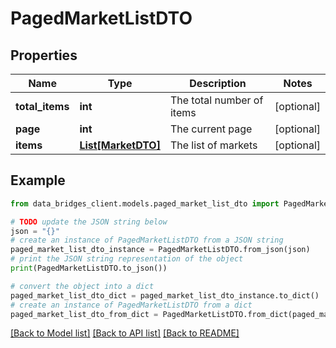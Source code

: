 # PagedMarketListDTO


## Properties

Name | Type | Description | Notes
------------ | ------------- | ------------- | -------------
**total_items** | **int** | The total number of items | [optional] 
**page** | **int** | The current page | [optional] 
**items** | [**List[MarketDTO]**](MarketDTO.md) | The list of markets | [optional] 

## Example

```python
from data_bridges_client.models.paged_market_list_dto import PagedMarketListDTO

# TODO update the JSON string below
json = "{}"
# create an instance of PagedMarketListDTO from a JSON string
paged_market_list_dto_instance = PagedMarketListDTO.from_json(json)
# print the JSON string representation of the object
print(PagedMarketListDTO.to_json())

# convert the object into a dict
paged_market_list_dto_dict = paged_market_list_dto_instance.to_dict()
# create an instance of PagedMarketListDTO from a dict
paged_market_list_dto_from_dict = PagedMarketListDTO.from_dict(paged_market_list_dto_dict)
```
[[Back to Model list]](../README.md#documentation-for-models) [[Back to API list]](../README.md#documentation-for-api-endpoints) [[Back to README]](../README.md)


